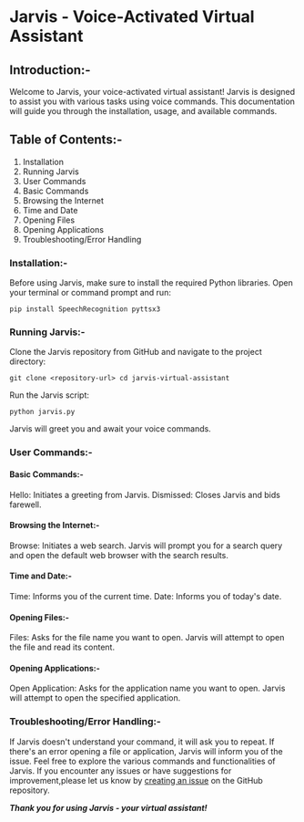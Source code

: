 # Jarvis - Voice-Activated Virtual Assistant

## Introduction:-
  Welcome to Jarvis, your voice-activated virtual assistant! Jarvis is designed to assist you with various tasks using voice commands. This documentation will guide you through the installation, usage, and available commands.

## Table of Contents:-
  1. Installation
  1. Running Jarvis
  1. User Commands
  1. Basic Commands
  1. Browsing the Internet
  1. Time and Date
  1. Opening Files
  1. Opening Applications
  1. Troubleshooting/Error Handling

### Installation:-
  Before using Jarvis, make sure to install the required Python libraries. Open your terminal or command prompt and run:

  `pip install SpeechRecognition pyttsx3`

### Running Jarvis:-
  Clone the Jarvis repository from GitHub and navigate to the project directory:
 
  `git clone <repository-url>
  cd jarvis-virtual-assistant`
 
  Run the Jarvis script:

  `python jarvis.py`

  Jarvis will greet you and await your voice commands.

### User Commands:-
 #### Basic Commands:-
   Hello: Initiates a greeting from Jarvis.
   Dismissed: Closes Jarvis and bids farewell.
 #### Browsing the Internet:-
   Browse: Initiates a web search. Jarvis will prompt you for a search query and open the default web browser with the search results.
 #### Time and Date:-
   Time: Informs you of the current time.
   Date: Informs you of today's date.
 #### Opening Files:-
   Files: Asks for the file name you want to open. Jarvis will attempt to open the file and read its content.
 #### Opening Applications:-
   Open Application: Asks for the application name you want to open. Jarvis will attempt to open the specified application.

### Troubleshooting/Error Handling:-

 If Jarvis doesn't understand your command, it will ask you to repeat.
 If there's an error opening a file or application, Jarvis will inform you of the issue.
 Feel free to explore the various commands and functionalities of Jarvis. If you encounter any issues or have suggestions for improvement,please let us know by [creating an issue](https://github.com/NaNi-003/NLP_Group_Project_Team_42/issues) on the GitHub repository.

***Thank you for using Jarvis - your virtual assistant!***
